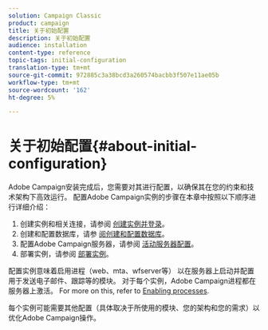 ```yaml
---
solution: Campaign Classic
product: campaign
title: 关于初始配置
description: 关于初始配置
audience: installation
content-type: reference
topic-tags: initial-configuration
translation-type: tm+mt
source-git-commit: 972885c3a38bcd3a260574bacbb3f507e11ae05b
workflow-type: tm+mt
source-wordcount: '162'
ht-degree: 5%

---
```



# 关于初始配置{#about-initial-configuration}

Adobe Campaign安装完成后，您需要对其进行配置，以确保其在您的约束和技术架构下高效运行。 配置Adobe Campaign实例的步骤在本章中按照以下顺序进行详细介绍：

1. 创建实例和相关连接，请参阅 [创建实例并登录](../../installation/using/creating-an-instance-and-logging-on.md)。
1. 创建和配置数据库，请参 [阅创建和配置数据库](../../installation/using/creating-and-configuring-the-database.md)。
1. 配置Adobe Campaign服务器，请参阅 [活动服务器配置](../../installation/using/campaign-server-configuration.md)。
1. 部署实例，请参阅 [部署实例](../../installation/using/deploying-an-instance.md)。

配置实例意味着启用进程（web、mta、wfserver等） 以在服务器上启动并配置用于发送电子邮件、跟踪等的模块。 对于每个实例，Adobe Campaign进程都在服务器上激活。 For more on this, refer to [Enabling processes](../../installation/using/campaign-server-configuration.md#enabling-processes).

每个实例可能需要其他配置（具体取决于所使用的模块、您的架构和您的需求）以优化Adobe Campaign操作。
